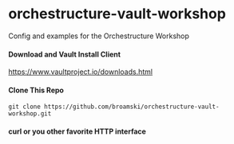 # orchestructure-vault-workshop

Config and examples for the Orchestructure Workshop

#### Download and Vault Install Client
https://www.vaultproject.io/downloads.html

#### Clone This Repo
`git clone https://github.com/broamski/orchestructure-vault-workshop.git`

#### curl or you other favorite HTTP interface